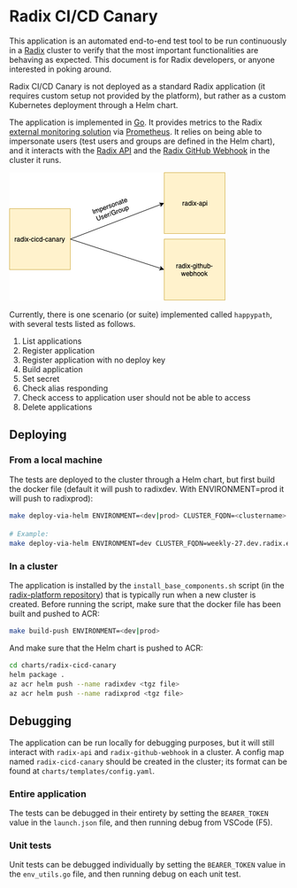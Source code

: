 # Radix CI/CD Canary

This application is an automated end-to-end test tool to be run continuously in a [Radix](https://www.radix.equinor.com) cluster to verify that the most important functionalities are behaving as expected. This document is for Radix developers, or anyone interested in poking around.

Radix CI/CD Canary is not deployed as a standard Radix application (it requires custom setup not provided by the platform), but rather as a custom Kubernetes deployment through a Helm chart.

The application is implemented in [Go](https://golang.org/). It provides metrics to the Radix [external monitoring solution](https://github.com/equinor/radix-monitoring/tree/master/cluster-external-monitoring) via [Prometheus](https://prometheus.io/). It relies on being able to impersonate users (test users and groups are defined in the Helm chart), and it interacts with the [Radix API](https://github.com/equinor/radix-api/) and the [Radix GitHub Webhook](https://github.com/equinor/radix-github-webhook) in the cluster it runs.

![pic](diagrams/radix-cicd-canary.png)

Currently, there is one scenario (or suite) implemented called `happypath`, with several tests listed as follows.

1. List applications
2. Register application
3. Register application with no deploy key
4. Build application
5. Set secret
6. Check alias responding
7. Check access to application user should not be able to access
8. Delete applications

## Deploying

### From a local machine

The tests are deployed to the cluster through a Helm chart, but first build the docker file (default it will push to radixdev. With ENVIRONMENT=prod it will push to radixprod):

```bash
make deploy-via-helm ENVIRONMENT=<dev|prod> CLUSTER_FQDN=<clustername>.<clustertype>.radix.equinor.com

# Example:
make deploy-via-helm ENVIRONMENT=dev CLUSTER_FQDN=weekly-27.dev.radix.equinor.com
```

### In a cluster

The application is installed by the `install_base_components.sh` script (in the [radix-platform repository](https://github.com/equinor/radix-platform/tree/master/scripts)) that is typically run when a new cluster is created. Before running the script, make sure that the docker file has been built and pushed to ACR:

```bash
make build-push ENVIRONMENT=<dev|prod>
```

And make sure that the Helm chart is pushed to ACR:

```bash
cd charts/radix-cicd-canary
helm package .
az acr helm push --name radixdev <tgz file>
az acr helm push --name radixprod <tgz file>
```

## Debugging

The application can be run locally for debugging purposes, but it will still interact with `radix-api` and `radix-github-webhook` in a cluster. A config map named `radix-cicd-canary` should be created in the cluster; its format can be found at `charts/templates/config.yaml`.

### Entire application

The tests can be debugged in their entirety by setting the `BEARER_TOKEN` value in the `launch.json` file, and then running debug from VSCode (F5).

### Unit tests

Unit tests can be debugged individually by setting the `BEARER_TOKEN` value in the `env_utils.go` file, and then running debug on each unit test.
